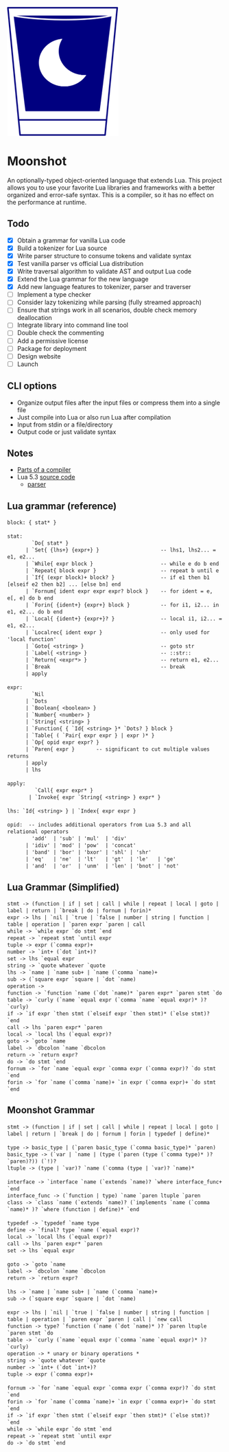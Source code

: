 <img src="moonshot.svg" height="300px"/>

# Moonshot
An optionally-typed object-oriented language that extends Lua. This project allows you to use your favorite Lua libraries and frameworks with a better organized and error-safe syntax. This is a compiler, so it has no effect on the performance at runtime.

## Todo
- [x] Obtain a grammar for vanilla Lua code
- [x] Build a tokenizer for Lua source
- [x] Write parser structure to consume tokens and validate syntax
- [x] Test vanilla parser vs official Lua distribution
- [x] Write traversal algorithm to validate AST and output Lua code
- [x] Extend the Lua grammar for the new language
- [x] Add new language features to tokenizer, parser and traverser
- [ ] Implement a type checker
- [ ] Consider lazy tokenizing while parsing (fully streamed approach)
- [ ] Ensure that strings work in all scenarios, double check memory deallocation
- [ ] Integrate library into command line tool
- [ ] Double check the commenting
- [ ] Add a permissive license
- [ ] Package for deployment
- [ ] Design website
- [ ] Launch

## CLI options
- Organize output files after the input files or compress them into a single file
- Just compile into Lua or also run Lua after compilation
- Input from stdin or a file/directory
- Output code or just validate syntax

## Notes
- [Parts of a compiler](https://cs.lmu.edu/~ray/notes/compilerarchitecture/)
- Lua 5.3 [source code](https://www.lua.org/source/5.3/)
  - [parser](https://www.lua.org/source/5.3/lparser.c.html)

Lua grammar (reference)
----------

	block: { stat* }

	stat:
            `Do{ stat* }
          | `Set{ {lhs+} {expr+} }                    -- lhs1, lhs2... = e1, e2...
          | `While{ expr block }                      -- while e do b end
          | `Repeat{ block expr }                     -- repeat b until e
          | `If{ (expr block)+ block? }               -- if e1 then b1 [elseif e2 then b2] ... [else bn] end
          | `Fornum{ ident expr expr expr? block }    -- for ident = e, e[, e] do b end
          | `Forin{ {ident+} {expr+} block }          -- for i1, i2... in e1, e2... do b end
          | `Local{ {ident+} {expr+}? }               -- local i1, i2... = e1, e2...
          | `Localrec{ ident expr }                   -- only used for 'local function'
          | `Goto{ <string> }                         -- goto str
          | `Label{ <string> }                        -- ::str::
          | `Return{ <expr*> }                        -- return e1, e2...
          | `Break                                    -- break
          | apply

	expr:
            `Nil
          | `Dots
          | `Boolean{ <boolean> }
          | `Number{ <number> }
          | `String{ <string> }
          | `Function{ { `Id{ <string> }* `Dots? } block }
          | `Table{ ( `Pair{ expr expr } | expr )* }
          | `Op{ opid expr expr? }
          | `Paren{ expr }       -- significant to cut multiple values returns
          | apply
          | lhs

	apply:
             `Call{ expr expr* }
           | `Invoke{ expr `String{ <string> } expr* }

	lhs: `Id{ <string> } | `Index{ expr expr }

	opid:  -- includes additional operators from Lua 5.3 and all relational operators
            'add'  | 'sub' | 'mul'  | 'div'
          | 'idiv' | 'mod' | 'pow'  | 'concat'
          | 'band' | 'bor' | 'bxor' | 'shl' | 'shr'
          | 'eq'   | 'ne'  | 'lt'   | 'gt'  | 'le'   | 'ge'
          | 'and'  | 'or'  | 'unm'  | 'len' | 'bnot' | 'not'

Lua Grammar (Simplified)
----------
    stmt -> (function | if | set | call | while | repeat | local | goto | label | return | `break | do | fornum | forin)*
    expr -> lhs | `nil | `true | `false | number | string | function | table | operation | `paren expr `paren | call
    while -> `while expr `do stmt `end
    repeat -> `repeat stmt `until expr
    tuple -> expr (`comma expr)+
    number -> `int+ (`dot `int+)?
    set -> lhs `equal expr
    string -> `quote whatever `quote
    lhs -> `name | `name sub+ | `name (`comma `name)+
    sub -> (`square expr `square | `dot `name)
    operation ->
    function -> `function `name (`dot `name)* `paren expr* `paren stmt `do
    table -> `curly (`name `equal expr (`comma `name `equal expr)* )? `curly)
    if -> `if expr `then stmt (`elseif expr `then stmt)* (`else stmt)? `end
    call -> lhs `paren expr* `paren
    local -> `local lhs (`equal expr)?
    goto -> `goto `name
    label -> `dbcolon `name `dbcolon
    return -> `return expr?
    do -> `do stmt `end
    fornum -> `for `name `equal expr `comma expr (`comma expr)? `do stmt `end
    forin -> `for `name (`comma `name)+ `in expr (`comma expr)+ `do stmt `end

Moonshot Grammar
----------
    stmt -> (function | if | set | call | while | repeat | local | goto | label | return | `break | do | fornum | forin | typedef | define)*

    type -> basic_type | (`paren basic_type (`comma basic_type)* `paren)
    basic_type -> (`var | `name | (type (`paren (type (`comma type)* )? `paren)?)) (`!)?
    ltuple -> (type | `var)? `name (`comma (type | `var)? `name)*

    interface -> `interface `name (`extends `name)? `where interface_func+ `end
    interface_func -> (`function | type) `name `paren ltuple `paren
    class -> `class `name (`extends `name)? (`implements `name (`comma `name)* )? `where (function | define)* `end

    typedef -> `typedef `name type
    define -> `final? type `name (`equal expr)?
    local -> `local lhs (`equal expr)?
    call -> lhs `paren expr* `paren
    set -> lhs `equal expr

    goto -> `goto `name
    label -> `dbcolon `name `dbcolon
    return -> `return expr?

    lhs -> `name | `name sub+ | `name (`comma `name)+
    sub -> (`square expr `square | `dot `name)

    expr -> lhs | `nil | `true | `false | number | string | function | table | operation | `paren expr `paren | call | `new call
    function -> type? `function (`name (`dot `name)* )? `paren ltuple `paren stmt `do
    table -> `curly (`name `equal expr (`comma `name `equal expr)* )? `curly)
    operation -> * unary or binary operations *
    string -> `quote whatever `quote
    number -> `int+ (`dot `int+)?
    tuple -> expr (`comma expr)+

    fornum -> `for `name `equal expr `comma expr (`comma expr)? `do stmt `end
    forin -> `for `name (`comma `name)+ `in expr (`comma expr)+ `do stmt `end
    if -> `if expr `then stmt (`elseif expr `then stmt)* (`else stmt)? `end
    while -> `while expr `do stmt `end
    repeat -> `repeat stmt `until expr
    do -> `do stmt `end

